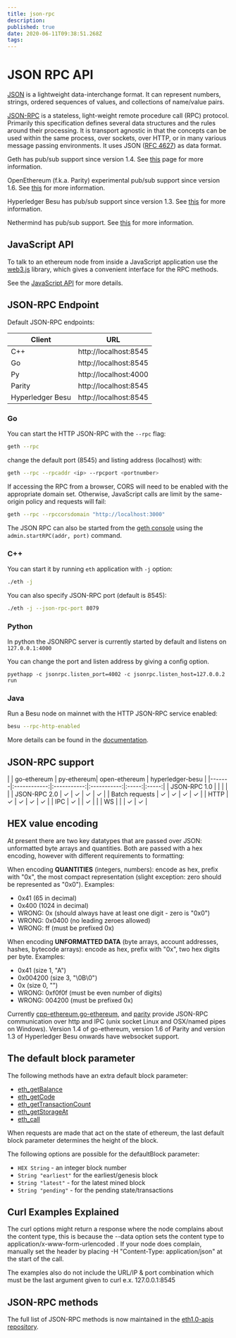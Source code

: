 ```yaml
---
title: json-rpc
description: 
published: true
date: 2020-06-11T09:38:51.268Z
tags: 
---
```


# JSON RPC API

[JSON](http://json.org/) is a lightweight data-interchange format. It can represent numbers, strings, ordered sequences of values, and collections of name/value pairs.

[JSON-RPC](http://www.jsonrpc.org/specification) is a stateless, light-weight remote procedure call (RPC) protocol. Primarily this specification defines several data structures and the rules around their processing. It is transport agnostic in that the concepts can be used within the same process, over sockets, over HTTP, or in many various message passing environments. It uses JSON ([RFC 4627](http://www.ietf.org/rfc/rfc4627.txt)) as data format.

Geth has pub/sub support since version 1.4. See [this](https://github.com/ethereum/go-ethereum/wiki/RPC-PUB-SUB) page for more information.

OpenEthereum (f.k.a. Parity) experimental pub/sub support since version 1.6. See [this](https://openethereum.github.io/JSONRPC-parity_pubsub-module.html) for more information.

Hyperledger Besu has pub/sub support since version 1.3. See [this](https://besu.hyperledger.org/en/stable/HowTo/Interact/APIs/RPC-PubSub/) for more information.

Nethermind has pub/sub support. See [this](https://docs.nethermind.io/nethermind/ethereum-client/json-rpc/subscribe) for more information.

## JavaScript API

To talk to an ethereum node from inside a JavaScript application use the [web3.js](https://github.com/ethereum/web3.js) library, which gives a convenient interface for the RPC methods.

See the [JavaScript API](/archive/javascript-api.md) for more details.

## JSON-RPC Endpoint

Default JSON-RPC endpoints:

| Client | URL |
|-------|:------------:|
| C++ |  http://localhost:8545 |
| Go |http://localhost:8545 |
| Py | http://localhost:4000 |
| Parity | http://localhost:8545 |
| Hyperledger Besu | http://localhost:8545 |

### Go

You can start the HTTP JSON-RPC with the `--rpc` flag:

```bash
geth --rpc
```

change the default port (8545) and listing address (localhost) with:

```bash
geth --rpc --rpcaddr <ip> --rpcport <portnumber>
```

If accessing the RPC from a browser, CORS will need to be enabled with the appropriate domain set. Otherwise, JavaScript calls are limit by the same-origin policy and requests will fail:

```bash
geth --rpc --rpccorsdomain "http://localhost:3000"
```

The JSON RPC can also be started from the [geth console](https://github.com/ethereum/go-ethereum/wiki/JavaScript-Console) using the `admin.startRPC(addr, port)` command.


### C++

You can start it by running `eth` application with `-j` option:
```bash
./eth -j
```

You can also specify JSON-RPC port (default is 8545):
```bash
./eth -j --json-rpc-port 8079
```

### Python
In python the JSONRPC server is currently started by default and listens on `127.0.0.1:4000`

You can change the port and listen address by giving a config option.

`pyethapp -c jsonrpc.listen_port=4002 -c jsonrpc.listen_host=127.0.0.2 run`

### Java

Run a Besu node on mainnet with the HTTP JSON-RPC service enabled:

```bash
besu --rpc-http-enabled
```
More details can be found in the [documentation](https://besu.hyperledger.org/en/stable/Reference/CLI/CLI-Syntax/#rpc-http-enabled).

## JSON-RPC support

| | go-ethereum | py-ethereum| open-ethereum | hyperledger-besu |
|-------|:------------:|:-----------:|:-----------:|:-----:|:-----:|
| JSON-RPC 1.0 |  | | | |
| JSON-RPC 2.0 |  &#x2713; | &#x2713; | &#x2713; | &#x2713; |
| Batch requests |  &#x2713; |  &#x2713; | &#x2713; | &#x2713; |
| HTTP |  &#x2713; | &#x2713; | &#x2713; | &#x2713; |
| IPC |  &#x2713; | | &#x2713; | |
| WS | |  | &#x2713; | &#x2713; |

## HEX value encoding

At present there are two key datatypes that are passed over JSON: unformatted byte arrays and quantities. Both are passed with a hex encoding, however with different requirements to formatting:

When encoding **QUANTITIES** (integers, numbers): encode as hex, prefix with "0x", the most compact representation (slight exception: zero should be represented as "0x0"). Examples:
- 0x41 (65 in decimal)
- 0x400 (1024 in decimal)
- WRONG: 0x (should always have at least one digit - zero is "0x0")
- WRONG: 0x0400 (no leading zeroes allowed)
- WRONG: ff (must be prefixed 0x)

When encoding **UNFORMATTED DATA** (byte arrays, account addresses, hashes, bytecode arrays): encode as hex, prefix with "0x", two hex digits per byte. Examples:
- 0x41 (size 1, "A")
- 0x004200 (size 3, "\0B\0")
- 0x (size 0, "")
- WRONG: 0xf0f0f (must be even number of digits)
- WRONG: 004200 (must be prefixed 0x)

Currently [cpp-ethereum](https://github.com/ethereum/cpp-ethereum),[go-ethereum](https://github.com/ethereum/go-ethereum), and [parity](https://github.com/paritytech/parity) provide JSON-RPC communication over http and IPC (unix socket Linux and OSX/named pipes on Windows). Version 1.4 of go-ethereum, version 1.6 of Parity and version 1.3 of Hyperledger Besu onwards have websocket support.

## The default block parameter

The following methods have an extra default block parameter:

- [eth_getBalance](https://openethereum.github.io/JSONRPC-eth-module#eth_getbalance)
- [eth_getCode](https://openethereum.github.io/JSONRPC-eth-module#eth_getcode)
- [eth_getTransactionCount](https://openethereum.github.io/JSONRPC-eth-module#eth_gettransactioncount)
- [eth_getStorageAt](https://openethereum.github.io/JSONRPC-eth-module#eth_getstorageat)
- [eth_call](https://openethereum.github.io/JSONRPC-eth-module#eth_call)

When requests are made that act on the state of ethereum, the last default block parameter determines the height of the block.

The following options are possible for the defaultBlock parameter:

- `HEX String` - an integer block number
- `String "earliest"` for the earliest/genesis block
- `String "latest"` - for the latest mined block
- `String "pending"` - for the pending state/transactions

## Curl Examples Explained

The curl options might return a response where the node complains about the content type, this is because the --data option sets the content type to application/x-www-form-urlencoded . If your node does complain, manually set the header by placing -H "Content-Type: application/json" at the start of the call.

The examples also do not include the URL/IP & port combination which must be the last argument given to curl e.x. 127.0.0.1:8545

## JSON-RPC methods

The full list of JSON-RPC methods is now maintained in the [eth1.0-apis repository](https://github.com/ethereum/eth1.0-apis).